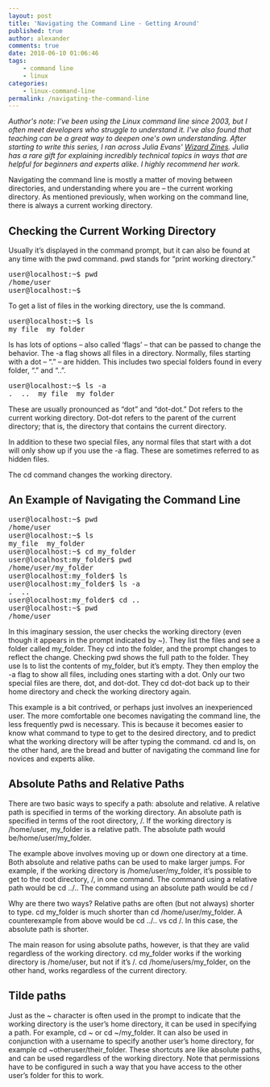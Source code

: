 ```yaml
---
layout: post
title: 'Navigating the Command Line - Getting Around'
published: true
author: alexander
comments: true
date: 2018-06-10 01:06:46
tags:
    - command line
    - linux
categories:
    - linux-command-line
permalink: /navigating-the-command-line
---
```

*Author's note: I've been using the Linux command line since 2003, but I often meet developers who struggle to understand it. I've also found that teaching can be a great way to deepen one's own understanding. After starting to write this series, I ran across Julia Evans' [Wizard Zines](https://wizardzines.com). Julia has a rare gift for explaining incredibly technical topics in ways that are helpful for beginners and experts alike. I highly recommend her work.*

Navigating the command line is mostly a matter of moving between directories, and understanding where you are &#8211; the current working directory. As mentioned previously, when working on the command line, there is always a current working directory.

## Checking the Current Working Directory

Usually it&#8217;s displayed in the command prompt, but it can also be found at any time with the pwd command. pwd stands for &#8220;print working directory.&#8221;

<pre><samp>user@localhost:~$ </samp><kbd>pwd</kbd>
<samp>/home/user</samp>
<samp>user@localhost:~$</samp></pre>


To get a list of files in the working directory, use the ls command.

<pre><samp>user@localhost:~$ </samp><kbd>ls</kbd>
<samp>my_file  my_folder</samp></pre>


ls has lots of options &#8211; also called &#8216;flags&#8217; &#8211; that can be passed to change the behavior. The -a flag shows all files in a directory. Normally, files starting with a dot &#8211; &#8220;.&#8221; &#8211; are hidden. This includes two special folders found in every folder, &#8220;.&#8221; and &#8220;..&#8221;.

<pre><samp>user@localhost:~$ </samp><kbd>ls -a</kbd>
<samp>.  ..  my_file  my_folder</samp></pre>


These are usually pronounced as &#8220;dot&#8221; and &#8220;dot-dot.&#8221; Dot refers to the current working directory. Dot-dot refers to the parent of the current directory; that is, the directory that contains the current directory.

In addition to these two special files, any normal files that start with a dot will only show up if you use the -a flag. These are sometimes referred to as hidden files.

The cd command changes the working directory.

## An Example of Navigating the Command Line

<pre><samp>user@localhost:~$ </samp><kbd>pwd</kbd>
<samp>/home/user
user@localhost:~$ </samp><kbd>ls</kbd>
<samp>my_file  my_folder
user@localhost:~$ </samp><kbd>cd my_folder</kbd>
<samp>user@localhost:my_folder$ </samp><kbd>pwd</kbd>
<samp>/home/user/my_folder
user@localhost:my_folder$ </samp><kbd>ls</kbd>
<samp>user@localhost:my_folder$ </samp><kbd>ls -a</kbd>
<samp>.  ..
user@localhost:my_folder$ </samp><kbd>cd ..</kbd>
<samp>user@localhost:~$ </samp><kbd>pwd</kbd>
<samp>/home/user</samp></pre>


In this imaginary session, the user checks the working directory (even though it appears in the prompt indicated by ~). They list the files and see a folder called my\_folder. They cd into the folder, and the prompt changes to reflect the change. Checking pwd shows the full path to the folder. They use ls to list the contents of my\_folder, but it&#8217;s empty. They then employ the -a flag to show all files, including ones starting with a dot. Only our two special files are there, dot, and dot-dot. They cd dot-dot back up to their home directory and check the working directory again.

This example is a bit contrived, or perhaps just involves an inexperienced user. The more comfortable one becomes navigating the command line, the less frequently pwd is necessary. This is because it becomes easier to know what command to type to get to the desired directory, and to predict what the working directory will be after typing the command. cd and ls, on the other hand, are the bread and butter of navigating the command line for novices and experts alike.

## Absolute Paths and Relative Paths

There are two basic ways to specify a path: absolute and relative. A relative path is specified in terms of the working directory. An absolute path is specified in terms of the root directory, /. If the working directory is /home/user, my\_folder is a relative path. The absolute path would be/home/user/my\_folder.

The example above involves moving up or down one directory at a time. Both absolute and relative paths can be used to make larger jumps. For example, if the working directory is /home/user/my_folder, it&#8217;s possible to get to the root directory, /, in one command. The command using a relative path would be cd ../.. The command using an absolute path would be cd /

Why are there two ways? Relative paths are often (but not always) shorter to type. cd my\_folder is much shorter than cd /home/user/my\_folder. A counterexample from above would be cd ../.. vs cd /. In this case, the absolute path is shorter.

The main reason for using absolute paths, however, is that they are valid regardless of the working directory. cd my\_folder works if the working directory is /home/user, but not if it&#8217;s /. cd /home/users/my\_folder, on the other hand, works regardless of the current directory.

## Tilde paths

Just as the ~ character is often used in the prompt to indicate that the working directory is the user&#8217;s home directory, it can be used in specifying a path. For example, cd ~ or cd ~/my\_folder. It can also be used in conjunction with a username to specify another user&#8217;s home directory, for example cd ~otheruser/their\_folder. These shortcuts are like absolute paths, and can be used regardless of the working directory. Note that permissions have to be configured in such a way that you have access to the other user&#8217;s folder for this to work.
